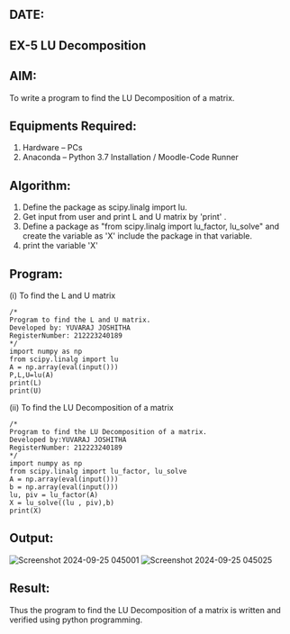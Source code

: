 ## DATE:
## EX-5 LU Decomposition 

## AIM:
To write a program to find the LU Decomposition of a matrix.

## Equipments Required:
1. Hardware – PCs
2. Anaconda – Python 3.7 Installation / Moodle-Code Runner

## Algorithm:
1. Define the package as scipy.linalg import lu.
2. Get input from user and print L and U matrix by 'print' .
3. Define a package as "from scipy.linalg import lu_factor, lu_solve" and create the variable as 'X' include the package in that variable.
4. print the variable 'X'
## Program:
(i) To find the L and U matrix
```
/*
Program to find the L and U matrix.
Developed by: YUVARAJ JOSHITHA
RegisterNumber: 212223240189
*/
import numpy as np
from scipy.linalg import lu
A = np.array(eval(input()))
P,L,U=lu(A)
print(L)
print(U)
```
(ii) To find the LU Decomposition of a matrix
```
/*
Program to find the LU Decomposition of a matrix.
Developed by:YUVARAJ JOSHITHA 
RegisterNumber: 212223240189
*/
import numpy as np
from scipy.linalg import lu_factor, lu_solve
A = np.array(eval(input()))
b = np.array(eval(input()))
lu, piv = lu_factor(A)
X = lu_solve((lu , piv),b)
print(X)
```

## Output:
![Screenshot 2024-09-25 045001](https://github.com/user-attachments/assets/f64e4aba-166d-4be9-a490-6b8529f02903)
![Screenshot 2024-09-25 045025](https://github.com/user-attachments/assets/04ccaab2-ef23-411a-a316-76dcbd5777a2)




## Result:
Thus the program to find the LU Decomposition of a matrix is written and verified using python programming.

